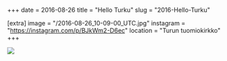 +++
date = 2016-08-26
title = "Hello Turku"
slug = "2016-Hello-Turku"

[extra]
image = "/2016-08-26_10-09-00_UTC.jpg"
instagram = "https://instagram.com/p/BJkWm2-D6ec"
location = "Turun tuomiokirkko"
+++

<img src="/2016-08-26_10-09-00_UTC.jpg" />
